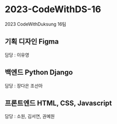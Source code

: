# 2023-CodeWithDS-16
2023 CodeWithDuksung 16팀

## 기획 디자인 Figma
담당 : 이유영

## 백엔드 Python Django
담당 : 장다은 조선아

## 프론트엔드 HTML, CSS, Javascript
담당 : 소원, 김서연, 권예원
